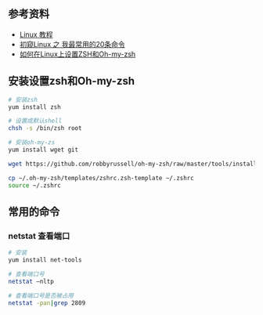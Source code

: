## 参考资料
- [Linux 教程](http://www.runoob.com/linux/linux-tutorial.html)
- [初窥Linux 之 我最常用的20条命令](https://blog.csdn.net/ljianhui/article/details/11100625)
- [如何在Linux上设置ZSH和Oh-my-zsh](https://www.howtoing.com/how-to-setup-zsh-and-oh-my-zsh-on-linux)

## 安装设置zsh和Oh-my-zsh
```zsh
# 安装zsh
yum install zsh

# 设置成默认shell
chsh -s /bin/zsh root

# 安装oh-my-zs
yum install wget git

wget https://github.com/robbyrussell/oh-my-zsh/raw/master/tools/install.sh -O - | zsh

cp ~/.oh-my-zsh/templates/zshrc.zsh-template ~/.zshrc
source ~/.zshrc
```

## 常用的命令

### netstat 查看端口
```zsh
# 安装
yum install net-tools

# 查看端口号
netstat –nltp

# 查看端口号是否被占用
netstat -pan|grep 2809
```